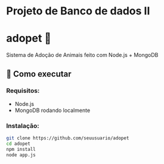 # Projeto de Banco de dados II
# adopet 🐾

Sistema de Adoção de Animais feito com Node.js + MongoDB

## 🚀 Como executar

### Requisitos:
- Node.js
- MongoDB rodando localmente

### Instalação:

```bash
git clone https://github.com/seuusuario/adopet
cd adopet
npm install
node app.js
